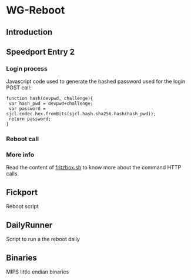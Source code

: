 # WG-Reboot
## Introduction

## Speedport Entry 2
### Login process
Javascript code used to generate the hashed password used for the login POST call:
````
function hash(devpwd, challenge){
 var hash_pwd = devpwd+challenge;
 var password = sjcl.codec.hex.fromBits(sjcl.hash.sha256.hash(hash_pwd));
 return password;
}
````
### Reboot call

### More info
Read the content of [fritzbox.sh](fritzbox.sh) to know more about the command HTTP calls.

## Fickport
Reboot script

## DailyRunner
Script to run a the reboot daily

## Binaries
MIPS little endian binaries
